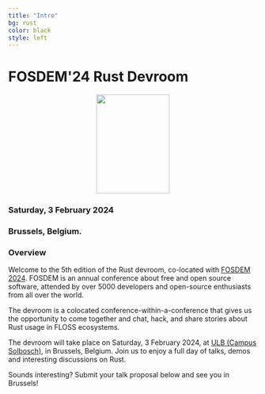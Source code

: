 ```yaml
---
title: "Intro"
bg: rust
color: black
style: left
---
```


# FOSDEM&#39;24 Rust Devroom

<div style="text-align:center;">
  <a href="https://fosdem.org/2024"><img src="img/rust-devroom-cfp-logo.png" height="200" width="148"/></a>
</div>

### Saturday, 3 February 2024
### Brussels, Belgium.

### Overview

Welcome to the 5th edition of the Rust devroom,
co-located with [FOSDEM 2024](https://fosdem.org/2024/). FOSDEM is an annual
conference about free and open source software, attended by over 5000
developers and open-source enthusiasts from all over the world.

The devroom is a colocated conference-within-a-conference that gives us the
opportunity to come together and chat, hack, and share stories about Rust usage
in FLOSS ecosystems.

The devroom will take place on Saturday, 3 February 2024, at
[ULB (Campus Solbosch)](https://www.openstreetmap.org/node/1632534522), in Brussels, Belgium. Join us to
enjoy a full day of talks, demos and interesting discussions on Rust.

Sounds interesting? Submit your talk proposal below and see you in Brussels!
